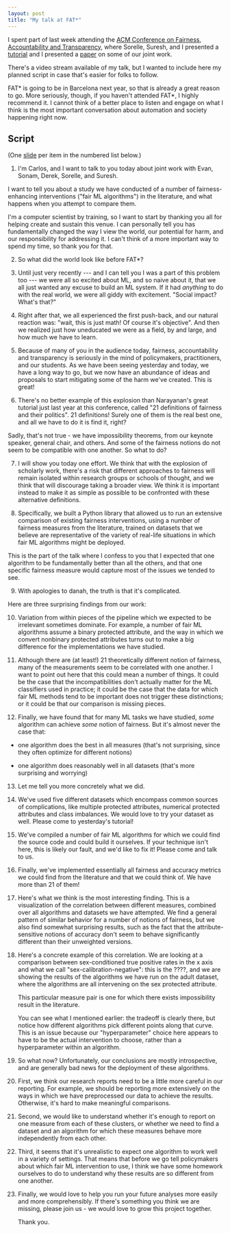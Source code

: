 ```yaml
---
layout: post
title: "My talk at FAT*"
---
```


I spent part of last week attending the [ACM Conference on Fairness,
Accountability and Transparency](https://fatconference.org), where
Sorelle, Suresh, and I presented a
[tutorial](https://algofairness.github.io/fatconference-2019-toolkit-tutorial/)
and I presented a
[paper](/2019/02/04/a-comparative-study-of-fairness-interventions.html)
on some of our joint work.

There's a video stream available of my talk, but I wanted to include
here my planned script in case that's easier for folks to follow.

FAT\* is going to be in Barcelona next year, so that is already a
great reason to go. More seriously, though, if you haven't attended
FAT\*, I highly recommend it. I cannot think of a better place to
listen and engage on what I think is the most important conversation
about automation and society happening right now.

## Script

(One
[slide](/presentations/2019-fairness-comparative-study-slides.pdf) per
item in the numbered list below.)

1. I'm Carlos, and I want to talk to you today about joint work with
  Evan, Sonam, Derek, Sorelle, and Suresh.

  I want to tell you about a study we have conducted of a number of
  fairness-enhancing interventions ("fair ML algorithms") in the
  literature, and what happens when you attempt to compare them.

  I'm a computer scientist by training, so I want to start by thanking
  you all for helping create and sustain this venue.  I can personally
  tell you has fundamentally changed the way I view the world, our
  potential for harm, and our responsibility for addressing it. I
  can't think of a more important way to spend my time, so thank you
  for that.

2. So what did the world look like before FAT*?
  
3. Until just very recently --- and I can tell you I was a part of this
  problem too --- we were all so excited about ML, and so naive about
  it, that we all just wanted any excuse to build an ML system. If it
  had _anything_ to do with the real world, we were all giddy with
  excitement. "Social impact? What's that?"
  
4. Right after that, we all experienced the first push-back, and our
  natural reaction was: "wait, this is just math! Of course it's
  objective". And then we realized just how uneducated we were as a
  field, by and large, and how much we have to learn.
  
5. Because of many of you in the audience today, fairness,
  accountability and transparency is seriously in the mind of
  policymakers, practitioners, and our students. As we have been
  seeing yesterday and today, we have a long way to
  go, but we now have an abundance of ideas and proposals to start
  mitigating some of the harm we've created. This is great!

6. There's no better example of this explosion than Narayanan's great
  tutorial just last year at this conference, called "21
  definitions of fairness and their politics". 21 definitions! Surely
  one of them is the real best one, and all we have to do it is find
  it, right?

  Sadly, that's not true - we have impossibility theorems, from our
  keynote speaker, general chair, and others. And some of the fairness
  notions do not seem to be compatible with one another. So what to
  do?

7. I will show you today one effort. We think that with the
  explosion of scholarly work, there's a risk that
  different approaches to fairness will remain isolated within
  research groups or schools of thought, and we think that will
  discourage taking a broader view. We think it is important instead
  to make it as simple as possible to be confronted with these
  alternative definitions.
  
8. Specifically, we built a Python library that allowed us to run
  an extensive comparison of existing fairness interventions, using
  a number of fairness measures from the literature, trained on
  datasets that we believe are representative of the variety of
  real-life situations in which fair ML algorithms might be deployed.

  This is the part of the talk where I confess to you that I expected
  that one algorithm to be fundamentally better than all
  the others, and that one specific fairness measure would capture
  most of the issues we tended to see.

9. With apologies to danah, the truth is that it's complicated.

  Here are three surprising findings from our work:

10. Variation from within pieces of the pipeline which we expected to be
  irrelevant sometimes dominate. For example, a number of fair ML
  algorithms assume a binary protected attribute, and the way in which
  we convert nonbinary protected attributes turns out to make a big
  difference for the implementations we have studied.

11. Although there are (at least!) 21 theoretically different notion of
  fairness, many of the measurements seem to be correlated with one
  another. I want to point out here that this could mean a number of
  things. It could be the case that the incompatibilities don't actually
  matter for the ML classifiers used in practice; it could be the case
  that the data for which fair ML methods tend to be important does
  not trigger these distinctions; or it could be that our comparison
  is missing pieces.
  
12. Finally, we have found that for many ML tasks we have studied,
  _some_ algorithm can achieve _some_ notion of fairness. But it's
  almost never the case that:

  - one algorithm does the best in all measures (that's not
  surprising, since they often optimize for different notions)

  - one algorithm does reasonably well in all datasets (that's more
  surprising and worrying)

13. Let me tell you more concretely what we did.


14. We've used five different datasets which encompass common sources
    of complications, like multiple protected attributes, numerical
    protected attributes and class imbalances. We would love to try
    your dataset as well. Please come to yesterday's tutorial!


15. We've compiled a number of fair ML algorithms for which we could
    find the source code and could build it ourselves. If your
    technique isn't here, this is likely our fault, and we'd like to
    fix it! Please come and talk to us.
    
16. Finally, we've implemented essentially all fairness and accuracy
    metrics we could find from the literature and that we could think
    of. We have more than 21 of them!
    
17. Here's what we think is the most interesting finding. This is a
    visualization of the correlation between different measures,
    combined over all algorithms and datasets we have attempted. We
    find a general pattern of similar behavior for a number of notions
    of fairness, but we also find somewhat surprising results, such as
    the fact that the attribute-sensitive notions of accuracy don't
    seem to behave significantly different than their unweighted
    versions.

    
18. Here's a concrete example of this correlation. We are looking at a
    comparison between sex-conditioned true positive rates in the x
    axis and what we call "sex-calibration-negative": this is the
    ????, and we are showing the results of the algorithms we have run
    on the adult dataset, where the algorithms are all intervening on
    the sex protected attribute.

    This particular measure pair is one for which there exists 
    impossibility result in the literature.

    You can see what I mentioned earlier: the tradeoff is clearly
    there, but notice how different algorithms pick different points
    along that curve. This is an issue because our "hyperparameter"
    choice here appears to have to be the actual intervention to
    choose, rather than a hyperparameter within an algorithm.


19. So what now? Unfortunately, our conclusions are mostly
    introspective, and are generally bad news for the deployment of
    these algorithms.


20. First, we think our research reports need to be a little more
    careful in our reporting. For example, we should be reporting more
    extensively on the ways in which we have preprocessed our data to
    achieve the results. Otherwise, it's hard to make meaningful comparisons.


21. Second, we would like to understand whether it's enough to report
    on one measure from each of these clusters, or whether we need to find
    a dataset and an algorithm for which these measures behave more
    independently from each other.


22. Third, it seems that it's unrealistic to expect one algorithm to
    work well in a variety of settings. That means that before we go
    tell policymakers about which fair ML intervention to use, I think
    we have some homework ourselves to do to understand why these
    results are so different from one another.
    
    
23. Finally, we would love to help you run your future analyses more
    easily and more comprehensibly. If there's something you think we
    are missing, please join us - we would love to grow this project
    together.

    Thank you.
